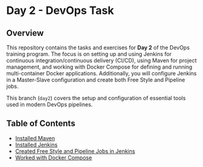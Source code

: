 # Day 2 - DevOps Task

## Overview
This repository contains the tasks and exercises for **Day 2** of the DevOps training program. The focus is on setting up and using Jenkins for continuous integration/continuous delivery (CI/CD), using Maven for project management, and working with Docker Compose for defining and running multi-container Docker applications. Additionally, you will configure Jenkins in a Master-Slave configuration and create both Free Style and Pipeline jobs.

This branch (`day2`) covers the setup and configuration of essential tools used in modern DevOps pipelines.

## Table of Contents
- [Installed Maven](#installed-maven)
- [Installed Jenkins](#installed-jenkins)
- [Created Free Style and Pipeline Jobs in Jenkins](#created-free-style-and-pipeline-jobs-in-jenkins)
- [Worked with Docker Compose](#worked-with-docker-compose)
